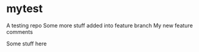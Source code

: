 # mytest
A testing repo
Some more stuff added into feature branch
My new feature comments


Some stuff here